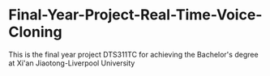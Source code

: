 # Final-Year-Project-Real-Time-Voice-Cloning
This is the final year project DTS311TC for achieving the Bachelor's degree at Xi'an Jiaotong-Liverpool University 
